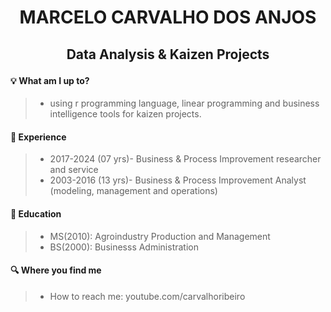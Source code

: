 
# <p align=center>MARCELO CARVALHO DOS ANJOS</p>

## <p align=center>Data Analysis & Kaizen Projects</p>


#### :bulb: What am I up to?
>- using r programming language, linear programming and business intelligence tools for kaizen projects. 

#### :runner: Experience
>- 2017-2024 (07 yrs)- Business & Process Improvement researcher and service
>- 2003-2016 (13 yrs)- Business & Process Improvement Analyst (modeling, management and operations)

#### :school: Education
>- MS(2010): Agroindustry Production and Management
>- BS(2000): Businesss Administration

#### :mag: Where you find me
>- How to reach me: youtube.com/carvalhoribeiro

<!--
**factorialmap/factorialmap** is a ✨ _special_ ✨ repository because its `README.md` (this file) appears on your GitHub profile.

-->


